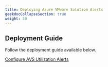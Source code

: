 ```yaml
---
title: Deploying Azure VMware Solution Alerts
geekdocCollapseSection: true
weight: 50
---
```


## Deployment Guide

Follow the deployment guide available below.

[Configure AVS Utilization Alerts](https://github.com/Azure/Enterprise-Scale-for-AVS/tree/well-architected/BrownField/Monitoring/AVS-Utilization-Alerts)
